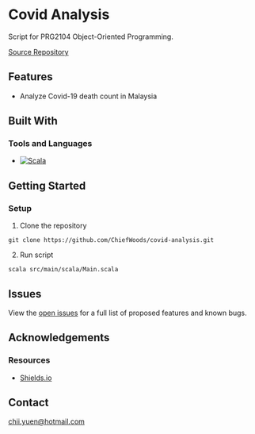 # Covid Analysis

Script for PRG2104 Object-Oriented Programming.

[Source Repository](https://github.com/ChiefWoods/covid-analysis)

## Features

- Analyze Covid-19 death count in Malaysia

## Built With

### Tools and Languages

- [![Scala](https://img.shields.io/badge/Scala-%2322525E?style=for-the-badge&logo=scala&logoColor=%23DC3330)](https://www.scala-lang.org/)

## Getting Started

### Setup

1. Clone the repository
```
git clone https://github.com/ChiefWoods/covid-analysis.git
```
2. Run script
```
scala src/main/scala/Main.scala
```

## Issues

View the [open issues](https://github.com/ChiefWoods/covid-analysis/issues) for a full list of proposed features and known bugs.

## Acknowledgements

### Resources

- [Shields.io](https://shields.io/)

## Contact

[chii.yuen@hotmail.com](mailto:chii.yuen@hotmail.com)